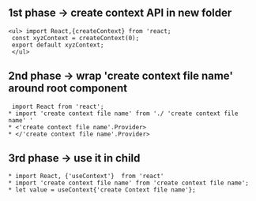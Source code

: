 ## 1st phase -> create context API in new folder
	<ul> import React,{createContext} from 'react;
	 const xyzContext = createContext(0);
	 export default xyzContext;
     </ul>

## 2nd phase -> wrap 'create context file name' around root component
	 import React from 'react';
	* import 'create context file name' from './ 'create context file name' '
	* <'create context file name'.Provider>
	* </'create context file name'.Provider>

## 3rd phase -> use it in child
	* import React, {'useContext'}  from 'react'
	* import 'create context file name' from 'create context file name';
	* let value = useContext{'create Context file name'}; 
